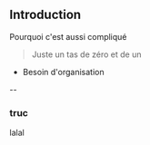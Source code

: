 ## Introduction

Pourquoi c'est aussi compliqué

> Juste un tas de zéro et de un

- Besoin d'organisation

--

### truc

lalal
